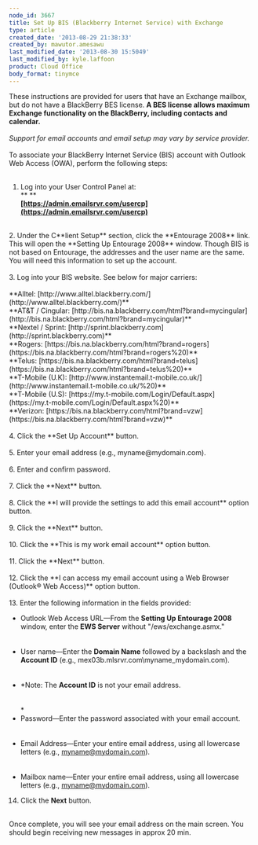 ```yaml
---
node_id: 3667
title: Set Up BIS (Blackberry Internet Service) with Exchange
type: article
created_date: '2013-08-29 21:38:33'
created_by: mawutor.amesawu
last_modified_date: '2013-08-30 15:5049'
last_modified_by: kyle.laffoon
product: Cloud Office
body_format: tinymce
---
```


These instructions are provided for users that have an Exchange mailbox,
but do not have a BlackBerry BES license. **A BES license allows maximum
Exchange functionality on the BlackBerry, including contacts and
calendar.**<br>
<br>
*Support for email accounts and email setup may vary by service
provider.*<br>
<br>
To associate your BlackBerry Internet Service (BIS) account with Outlook
Web Access (OWA), perform the following steps:<br>
<br>
1. Log into your User Control Panel at: <br>
** **<br>
**[https://admin.emailsrvr.com/usercp](https://admin.emailsrvr.com/usercp)**

<br>
2. Under the C**lient Setup** section, click the **Entourage 2008**
link. This will open the **Setting Up Entourage 2008** window. Though
BIS is not based on Entourage, the addresses and the user name are the
same. You will need this information to set up the account.<br>
<br>
3. Log into your BIS website. See below for major carriers:<br>
<br>
**Alltel:
[http://www.alltel.blackberry.com/](http://www.alltel.blackberry.com/)**<br>
**AT&T / Cingular:
[http://bis.na.blackberry.com/html?brand=mycingular](http://bis.na.blackberry.com/html?brand=mycingular)**<br>
**Nextel / Sprint:
[http://sprint.blackberry.com](http://sprint.blackberry.com)**<br>
**Rogers:
[https://bis.na.blackberry.com/html?brand=rogers](https://bis.na.blackberry.com/html?brand=rogers%20)**<br>
**Telus:
[https://bis.na.blackberry.com/html?brand=telus](https://bis.na.blackberry.com/html?brand=telus%20)**<br>
**T-Mobile (U.K):
[http://www.instantemail.t-mobile.co.uk/](http://www.instantemail.t-mobile.co.uk/%20)**<br>
**T-Mobile (U.S):
[https://my.t-mobile.com/Login/Default.aspx](https://my.t-mobile.com/Login/Default.aspx%20)**<br>
**Verizon:
[https://bis.na.blackberry.com/html?brand=vzw](https://bis.na.blackberry.com/html?brand=vzw)**<br>
<br>
4. Click the **Set Up Account** button.<br>
<br>
5. Enter your email address (e.g., myname@mydomain.com).<br>
<br>
6. Enter and confirm password.<br>
<br>
7. Click the **Next** button.<br>
<br>
8. Click the **I will provide the settings to add this email account**
option button.<br>
<br>
9. Click the **Next** button.<br>
<br>
10. Click the **This is my work email account** option button.<br>
<br>
11. Click the **Next** button.<br>
<br>
12. Click the **I can access my email account using a Web Browser
(Outlook&reg; Web Access)** option button.<br>
<br>
13. Enter the following information in the fields provided: <br>
 

-   Outlook Web Access URL&mdash;From the **Setting Up Entourage 2008**
    window, enter the **EWS Server** without "/ews/exchange.asmx."<br>
    <br>
    <br>
-   User name&mdash;Enter the **Domain Name** followed by a backslash and the
    **Account ID** (e.g., mex03b.mlsrvr.com\\myname\_mydomain.com).<br>
    <br>
    <br>
-   *Note: The **Account ID** is not your email address.<br>
    <br>
    <br>
    *
-   Password&mdash;Enter the password associated with your email account.<br>
    <br>
    <br>
-   Email Address&mdash;Enter your entire email address, using all lowercase
    letters (e.g., myname@mydomain.com).<br>
    <br>
    <br>
-   Mailbox name&mdash;Enter your entire email address, using all lowercase
    letters (e.g., myname@mydomain.com).

 

14. Click the **Next** button.<br>
<br>
Once complete, you will see your email address on the main screen. You
should begin receiving new messages in approx 20 min.

